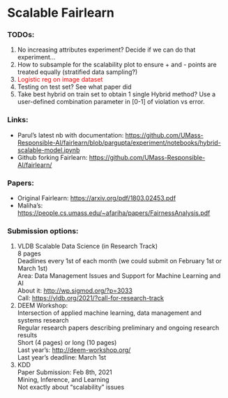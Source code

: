 # Scalable Fairlearn

### TODOs:
1. No increasing attributes experiment? Decide if we can do that experiment...
2. How to subsample for the scalability plot to ensure + and - points are treated equally (stratified data sampling?)
3. <span style="color:red">Logistic reg on image dataset</span>
4. Testing on test set? See what paper did
5. Take best hybrid on train set to obtain 1 single Hybrid method? 
   Use a user-defined combination parameter in [0-1] of violation vs error. 

### Links:
* Parul’s latest nb with documentation: https://github.com/UMass-Responsible-AI/fairlearn/blob/pargupta/experiment/notebooks/hybrid-scalable-model.ipynb 
* Github forking Fairlearn: https://github.com/UMass-Responsible-AI/fairlearn/

### Papers:
* Original Fairlearn: https://arxiv.org/pdf/1803.02453.pdf 
* Maliha’s: https://people.cs.umass.edu/~afariha/papers/FairnessAnalysis.pdf 

### Submission options:
1. VLDB Scalable Data Science (in Research Track)<br>
   8 pages<br>
   Deadlines every 1st of each month (we could submit on February 1st or March 1st)<br>
   Area: Data Management Issues and Support for Machine Learning and AI <br>
   About it: http://wp.sigmod.org/?p=3033<br>
   Call: https://vldb.org/2021/?call-for-research-track<br>
2. DEEM Workshop:<br>
    Intersection of applied machine learning, data management and systems research<br>
    Regular research papers describing preliminary and ongoing research results<br>
    Short (4 pages) or long (10 pages)<br>
    Last year’s: http://deem-workshop.org/ <br>
    Last year’s deadline: March 1st<br>
3. KDD<br>
    Paper Submission: Feb 8th, 2021<br>
    Mining, Inference, and Learning<br>
    Not exactly about “scalability” issues
